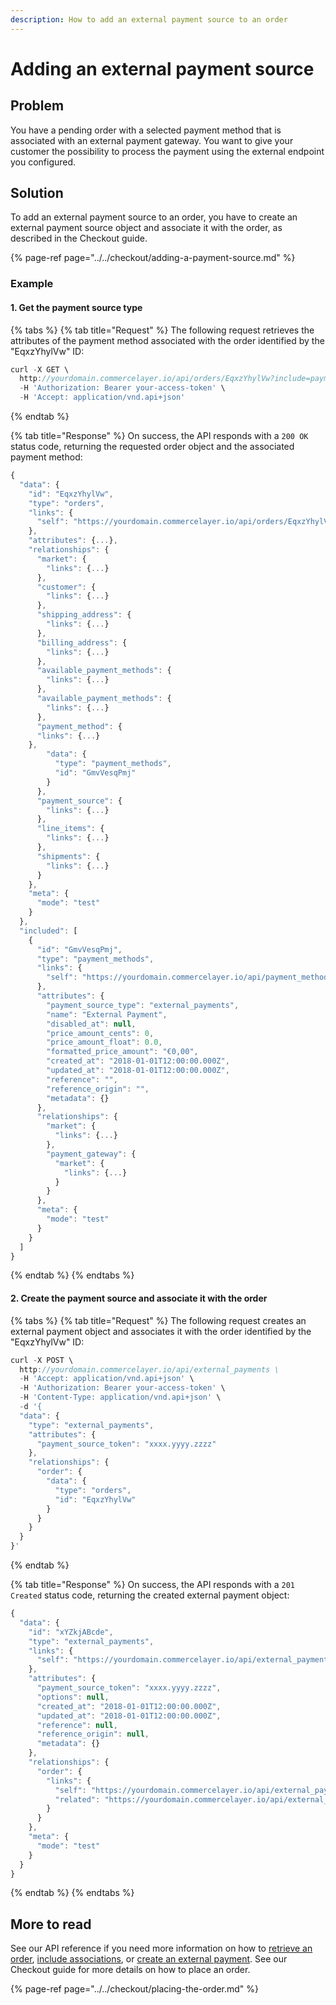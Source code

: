 ```yaml
---
description: How to add an external payment source to an order
---
```


# Adding an external payment source

## Problem

You have a pending order with a selected payment method that is associated with an external payment gateway. You want to give your customer the possibility to process the payment using the external endpoint you configured.

## Solution

To add an external payment source to an order, you have to create an external payment source object and associate it with the order, as described in the Checkout guide.

{% page-ref page="../../checkout/adding-a-payment-source.md" %}

### Example

#### 1. Get the payment source type

{% tabs %}
{% tab title="Request" %}
The following request retrieves the attributes of the payment method associated with the order identified by the "EqxzYhylVw" ID:

```javascript
curl -X GET \
  http://yourdomain.commercelayer.io/api/orders/EqxzYhylVw?include=payment_method \
  -H 'Authorization: Bearer your-access-token' \
  -H 'Accept: application/vnd.api+json'
```
{% endtab %}

{% tab title="Response" %}
On success, the API responds with a `200 OK` status code, returning the requested order object and the associated payment method:

```javascript
{
  "data": {
    "id": "EqxzYhylVw",
    "type": "orders",
    "links": {
      "self": "https://yourdomain.commercelayer.io/api/orders/EqxzYhylVw"
    },
    "attributes": {...},
    "relationships": {
      "market": {
        "links": {...}
      },
      "customer": {
        "links": {...}
      },
      "shipping_address": {
        "links": {...}
      },
      "billing_address": {
        "links": {...}
      },
      "available_payment_methods": {
        "links": {...}
      },
      "available_payment_methods": {
        "links": {...}
      },
      "payment_method": {
	  "links": {...}
	},
        "data": {
          "type": "payment_methods",
          "id": "GmvVesqPmj"
        }
      },
      "payment_source": {
        "links": {...}
      },
      "line_items": {
        "links": {...}
      },
      "shipments": {
        "links": {...}
      }
    },
    "meta": {
      "mode": "test"
    }
  },
  "included": [
    {
      "id": "GmvVesqPmj",
      "type": "payment_methods",
      "links": {
        "self": "https://yourdomain.commercelayer.io/api/payment_methods/GmvVesqPmj"
      },
      "attributes": {
        "payment_source_type": "external_payments",
        "name": "External Payment",
        "disabled_at": null,
        "price_amount_cents": 0,
        "price_amount_float": 0.0,
        "formatted_price_amount": "€0,00",
        "created_at": "2018-01-01T12:00:00.000Z",
        "updated_at": "2018-01-01T12:00:00.000Z",
        "reference": "",
        "reference_origin": "",
        "metadata": {}
      },
      "relationships": {
        "market": {
          "links": {...}
        },
        "payment_gateway": {
          "market": {
            "links": {...}
          }
        }
      },
      "meta": {
        "mode": "test"
      }
    }
  ]
}
```
{% endtab %}
{% endtabs %}

#### 2. Create the payment source and associate it with the order

{% tabs %}
{% tab title="Request" %}
The following request creates an external payment object and associates it with the order identified by the "EqxzYhylVw" ID:

```javascript
curl -X POST \
  http://yourdomain.commercelayer.io/api/external_payments \
  -H 'Accept: application/vnd.api+json' \
  -H 'Authorization: Bearer your-access-token' \
  -H 'Content-Type: application/vnd.api+json' \
  -d '{
  "data": {
    "type": "external_payments",
    "attributes": {
      "payment_source_token": "xxxx.yyyy.zzzz"      
    },
    "relationships": {
      "order": {
        "data": {
          "type": "orders",
          "id": "EqxzYhylVw"
        }
      }
    }
  }
}'
```
{% endtab %}

{% tab title="Response" %}
On success, the API responds with a `201 Created` status code, returning the created external payment object:

```javascript
{
  "data": {
    "id": "xYZkjABcde",
    "type": "external_payments",
    "links": {
      "self": "https://yourdomain.commercelayer.io/api/external_payments/xYZkjABcde"
    },
    "attributes": {
      "payment_source_token": "xxxx.yyyy.zzzz",
      "options": null,
      "created_at": "2018-01-01T12:00:00.000Z",
      "updated_at": "2018-01-01T12:00:00.000Z",
      "reference": null,
      "reference_origin": null,
      "metadata": {}
    },
    "relationships": {
      "order": {
        "links": {
          "self": "https://yourdomain.commercelayer.io/api/external_payments/xYZkjABcde/relationships/order",
          "related": "https://yourdomain.commercelayer.io/api/external_payments/xYZkjABcde/order"
        }
      }
    },
    "meta": {
      "mode": "test"
    }
  }
}
```
{% endtab %}
{% endtabs %}

## More to read

See our API reference if you need more information on how to [retrieve an order](https://docs.commercelayer.io/api/resources/orders/retrieve_order), [include associations](https://docs.commercelayer.io/api/including-associations), or [create an external payment](https://docs.commercelayer.io/api/resources/external_payments/create_external_payment). See our Checkout guide for more details on how to place an order.

{% page-ref page="../../checkout/placing-the-order.md" %}

